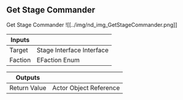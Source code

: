 ## Get Stage Commander
Get Stage Commander
![[../img/nd_img_GetStageCommander.png]]

|Inputs||
|--|--|
| Target | Stage Interface Interface |
| Faction | EFaction Enum |

|Outputs||
|--|--|
| Return Value | Actor Object Reference |

